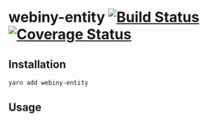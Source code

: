# webiny-entity [![Build Status](https://travis-ci.org/Webiny/webiny-entity.svg?branch=master)](https://travis-ci.org/Webiny/webiny-entity) [![Coverage Status](https://coveralls.io/repos/github/Webiny/webiny-entity/badge.svg?branch=master)](https://coveralls.io/github/Webiny/webiny-entity?branch=master)


## Installation
`yarn add webiny-entity`

## Usage
